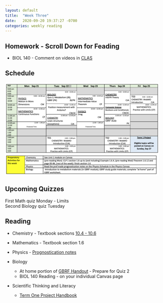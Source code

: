 ```yaml
---
layout: default
title:  "Week Three"
date:   2020-09-20 19:37:27 -0700
categories: weekly reading
---
```


## Homework - Scroll Down for Feading
- BIOL 140 - Comment on videos in [CLAS](https://clas2.arts.ubc.ca/science)

## Schedule

![Week Three Schedule](/assets/w3schedule.png)

## Upcoming Quizzes

First Math quiz Monday - Limits  
Second Biology quiz Tuesday

## Reading

- Chemistry - Textbook sections [10.4 - 10.6](https://chem.libretexts.org/Bookshelves/General_Chemistry/Map%3A_General_Chemistry_%28Petrucci_et_al.%29/10%3A_Chemical_Bonding_I%3A_Basic_Concepts)

- Mathematics - Textbook section 1.6

- Physics - [Prognostication notes](https://canvas.ubc.ca/courses/62922/files/9590019/download?wrap=1)

- Biology 
	- At home portion of [GBRF Handout](https://canvas.ubc.ca/courses/62806/files/9176463/download?wrap=1) - Prepare for Quiz 2
	- BIOL 140 Reading - on your individual Canvas page
- Scientific Thinking and Literacy
	- [Term One Project Handbook](https://canvas.ubc.ca/courses/62807/files/9663802/download?download_frd=1)



